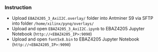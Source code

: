 ### Instruction
- Upload `EBAZ4205_3_AxiI2C.overlay/` folder into Antminer S9 via SFTP into folder `/home/xilinx/pynq/overlays/`
- Upload and open `EBAZ4205_3_AxiI2C.ipynb` to EBAZ4205 Jupyter Notebook (`http://<EBAZ4205_IP>:9090`)
- Upload and open `font5x8.bin` to EBAZ4205 Jupyter Notebook (`http://<EBAZ4205_IP>:9090`)